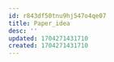 ```yaml
---
id: r843df50tnu9hj547o4qe07
title: Paper_idea
desc: ''
updated: 1704271431710
created: 1704271431710
---
```

